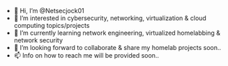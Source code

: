 - 👋 Hi, I’m @Netsecjock01
- 👀 I’m interested in cybersecurity, networking, virtualization & cloud computing topics/projects
- 🌱 I’m currently learning network engineering, virtualized homelabbing & network security
- 💞️ I’m looking forward to collaborate & share my homelab projects soon..
- 📫 Info on how to reach me will be provided soon..

<!---
Netsecjock01/Netsecjock01 is a ✨ special ✨ repository because its `README.md` (this file) appears on your GitHub profile.
You can click the Preview link to take a look at your changes.
--->

